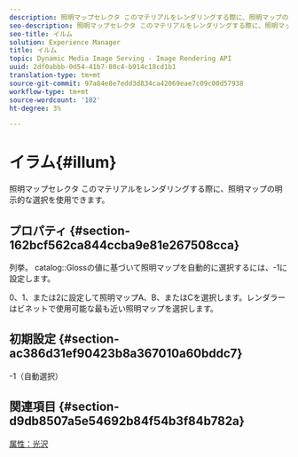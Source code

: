 ```yaml
---
description: 照明マップセレクタ このマテリアルをレンダリングする際に、照明マップの明示的な選択を使用できます。
seo-description: 照明マップセレクタ このマテリアルをレンダリングする際に、照明マップの明示的な選択を使用できます。
seo-title: イルム
solution: Experience Manager
title: イルム
topic: Dynamic Media Image Serving - Image Rendering API
uuid: 2df0abbb-0d54-41b7-80c4-b914c18cd1b1
translation-type: tm+mt
source-git-commit: 97a84e8e7edd3d834ca42069eae7c09c00d57938
workflow-type: tm+mt
source-wordcount: '102'
ht-degree: 3%

---
```



# イラム{#illum}

照明マップセレクタ このマテリアルをレンダリングする際に、照明マップの明示的な選択を使用できます。

## プロパティ {#section-162bcf562ca844ccba9e81e267508cca}

列挙。 catalog::Glossの値に基づいて照明マップを自動的に選択するには、-1に設定します。

0、1、または2に設定して照明マップA、B、またはCを選択します。レンダラーはビネットで使用可能な最も近い照明マップを選択します。

## 初期設定 {#section-ac386d31ef90423b8a367010a60bddc7}

-1（自動選択）

## 関連項目 {#section-d9db8507a5e54692b84f54b3f84b782a}

[属性：光沢](../../../../../ir-api/material-cat/image-rendering-api-ref/c-ir-material-catalog/c-ir-material-data-reference/r-ir-cat-gloss.md#reference-5277f62a67e2408ab94699aa712f1eeb)
